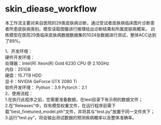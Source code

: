 # skin_diease_workflow

本工作流主要对来自医院的29类皮肤病诊断，通过受试者皮肤病临床图片诊断患者所患皮肤病类别。模型读取图像进行推理给出诊断结果和所属皮肤病概率。 训练模型在医院29类临床皮肤病数据数据集的1024张数据进行测试，整体ACC达到了89%。

1、开发环境：  
硬件开发环境：   
处理器：Intel(R) Xeon(R) Gold 6230 CPU @ 2.10GHz   
内存：251GB   
硬盘：15.7TB HDD   
显卡：NVIDIA GeForce GTX 2080 Ti   
软件开发环境： Python：3.9 Pytorch：2.1  
2、使用流程：  
1.在执行此程序之前，您需要准备数据，在test目录下有示例的数据文件；  
2.在"Releases"中，存有模型权重文件，在运行程序前需下载"best_finetuned_model.pth"文件，并将其与"test.py"放置于同一文件夹下；  
3.运行“test.py”，将会输出测试数据的预测疾病概率以及整体准确率。  
